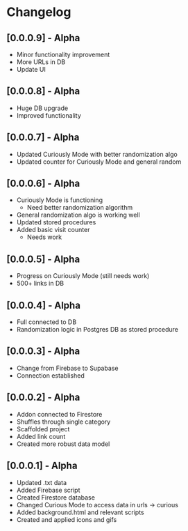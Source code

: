 # Changelog

## [0.0.0.9] - Alpha
- Minor functionality improvement
- More URLs in DB
- Update UI 

## [0.0.0.8] - Alpha
- Huge DB upgrade 
- Improved functionality

## [0.0.0.7] - Alpha
- Updated Curiously Mode with better randomization algo
- Updated counter for Curiously Mode and general random

## [0.0.0.6] - Alpha
- Curiously Mode is functioning
  - Need better randomization algorithm
- General randomization algo is working well
- Updated stored procedures
- Added basic visit counter
  - Needs work

## [0.0.0.5] - Alpha
- Progress on Curiously Mode (still needs work)
- 500+ links in DB

## [0.0.0.4] - Alpha
- Full connected to DB
- Randomization logic in Postgres DB as stored procedure

## [0.0.0.3] - Alpha
- Change from Firebase to Supabase
- Connection established

## [0.0.0.2] - Alpha
- Addon connected to Firestore
- Shuffles through single category
- Scaffolded project
- Added link count
- Created more robust data model 

## [0.0.0.1] - Alpha
- Updated .txt data
- Added Firebase script
- Created Firestore database
- Changed Curious Mode to access data in urls -> curious
- Added background.html and relevant scripts
- Created and applied icons and gifs 
